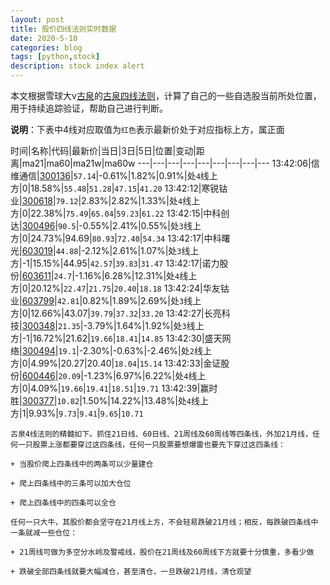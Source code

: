 ```yaml
---
layout: post
title: 股价四线法则实时数据
date: 2020-5-10
categories: blog
tags: [python,stock]
description: stock index alert
---
```



本文根据雪球大v[古泉](https://xueqiu.com/u/7148646888)的[古泉四线法则](https://xueqiu.com/7148646888/130498192)，计算了自己的一些自选股当前所处位置，用于持续追踪验证，帮助自己进行判断。

**说明**：下表中4线对应取值为`红色`表示最新价处于对应指标上方，属正面

时间|名称|代码|最新价|当日|3日|5日|位置|变动|距离|ma21|ma60|ma21w|ma60w
---|---|---|---|---|---|---|---|---
13:42:06|信维通信|[300136](https://xueqiu.com/S/SZ300136)|`57.14`|-0.61%|1.82%|0.91%|处`4`线上方|0|18.58%|`55.48`|`51.28`|`47.15`|`41.20`
13:42:12|寒锐钴业|[300618](https://xueqiu.com/S/SZ300618)|`79.12`|2.83%|2.82%|1.33%|处`4`线上方|0|22.38%|`75.49`|`65.04`|`59.23`|`61.22`
13:42:15|中科创达|[300496](https://xueqiu.com/S/SZ300496)|`90.5`|-0.55%|2.41%|0.55%|处`3`线上方|0|24.73%|94.69|`80.93`|`72.40`|`54.34`
13:42:17|中科曙光|[603019](https://xueqiu.com/S/SH603019)|`44.88`|-2.12%|2.61%|1.07%|处`3`线上方|-1|15.15%|44.95|`42.57`|`39.83`|`31.47`
13:42:17|诺力股份|[603611](https://xueqiu.com/S/SH603611)|`24.7`|-1.16%|6.28%|12.31%|处`4`线上方|0|20.12%|`22.47`|`21.75`|`20.40`|`18.18`
13:42:24|华友钴业|[603799](https://xueqiu.com/S/SH603799)|`42.81`|0.82%|1.89%|2.69%|处`3`线上方|0|12.66%|43.07|`39.79`|`37.32`|`33.20`
13:42:27|长亮科技|[300348](https://xueqiu.com/S/SZ300348)|`21.35`|-3.79%|1.64%|1.92%|处`3`线上方|-1|16.72%|21.62|`19.66`|`18.41`|`14.85`
13:42:30|盛天网络|[300494](https://xueqiu.com/S/SZ300494)|`19.1`|-2.30%|-0.63%|-2.46%|处`2`线上方|0|4.99%|20.27|20.40|`18.04`|`15.14`
13:42:33|金证股份|[600446](https://xueqiu.com/S/SH600446)|`20.09`|-1.23%|6.97%|6.22%|处`4`线上方|0|4.09%|`19.66`|`19.41`|`18.51`|`19.71`
13:42:39|赢时胜|[300377](https://xueqiu.com/S/SZ300377)|`10.82`|1.50%|14.22%|13.48%|处`4`线上方|1|9.93%|`9.73`|`9.41`|`9.65`|`10.71`

```
古泉4线法则的精髓如下。抓住21日线、60日线、21周线及60周线等四条线，外加21月线，任何一只股票上涨都要穿过这四条线，任何一只股票要想爆雷也要先下穿过这四条线：

+ 当股价爬上四条线中的两条可以少量建仓

+ 爬上四条线中的三条可以加大仓位

+ 爬上四条线中的四条可以全仓

任何一只大牛，其股价都会坚守在21月线上方，不会轻易跌破21月线；相反，每跌破四条线中一条就减一些仓位：

+ 21周线可做为多空分水岭及警戒线，股价在21周线及60周线下方就要十分慎重，多看少做

+ 跌破全部四条线就要大幅减仓，甚至清仓，一旦跌破21月线，清仓观望
```